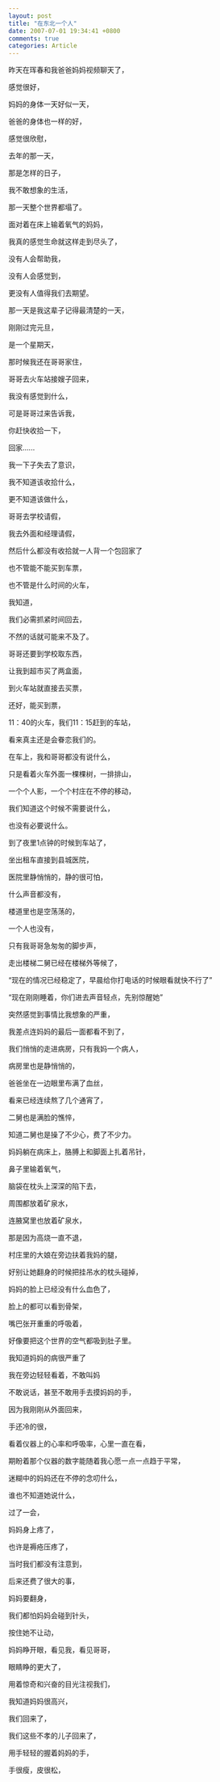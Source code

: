 ```yaml
---
layout: post
title: "在东北一个人"
date: 2007-07-01 19:34:41 +0800
comments: true
categories: Article
---
```

昨天在珲春和我爸爸妈妈视频聊天了，

感觉很好，

妈妈的身体一天好似一天，

爸爸的身体也一样的好，

感觉很欣慰，

去年的那一天，

那是怎样的日子，

我不敢想象的生活，

那一天整个世界都塌了。

面对着在床上输着氧气的妈妈，

我真的感觉生命就这样走到尽头了，

没有人会帮助我，

没有人会感觉到，

更没有人值得我们去期望。

那一天是我这辈子记得最清楚的一天，

刚刚过完元旦，

是一个星期天，

那时候我还在哥哥家住，

哥哥去火车站接嫂子回来，

我没有感觉到什么，

可是哥哥过来告诉我，

你赶快收拾一下，

回家......

我一下子失去了意识，

我不知道该收拾什么，

更不知道该做什么，

哥哥去学校请假，

我去外面和经理请假，

然后什么都没有收拾就一人背一个包回家了

也不管能不能买到车票，

也不管是什么时间的火车，

我知道，

我们必需抓紧时间回去，

不然的话就可能来不及了。

哥哥还要到学校取东西，

让我到超市买了两盒面，

到火车站就直接去买票，

还好，能买到票，

11：40的火车，我们11：15赶到的车站，

看来真主还是会眷恋我们的。

在车上，我和哥哥都没有说什么，

只是看着火车外面一棵棵树，一排排山，

一个个人影，一个个村庄在不停的移动，

我们知道这个时候不需要说什么，

也没有必要说什么。

到了夜里1点钟的时候到车站了， 

坐出租车直接到县城医院，

医院里静悄悄的，静的很可怕，

什么声音都没有，

楼道里也是空荡荡的，

一个人也没有，

只有我哥哥急匆匆的脚步声，

走出楼梯二舅已经在楼梯外等候了，

“现在的情况已经稳定了，早晨给你打电话的时候眼看就快不行了”

“现在刚刚睡着，你们进去声音轻点，先别惊醒她”

突然感觉到事情比我想象的严重，

我差点连妈妈的最后一面都看不到了，

我们悄悄的走进病房，只有我妈一个病人，

病房里也是静悄悄的，

爸爸坐在一边眼里布满了血丝，

看来已经连续熬了几个通宵了，

二舅也是满脸的憔悴，

知道二舅也是操了不少心，费了不少力。

妈妈躺在病床上，胳膊上和脚面上扎着吊针，

鼻子里输着氧气，

脑袋在枕头上深深的陷下去，

周围都放着矿泉水，

连腋窝里也放着矿泉水，

那是因为高烧一直不退，

村庄里的大娘在旁边扶着我妈的腿，

好别让她翻身的时候把挂吊水的枕头碰掉，

妈妈的脸上已经没有什么血色了，

脸上的都可以看到骨架，

嘴巴张开重重的呼吸着，

好像要把这个世界的空气都吸到肚子里。

我知道妈妈的病很严重了

我在旁边轻轻看着，不敢叫妈

不敢说话，甚至不敢用手去摸妈妈的手，

因为我刚刚从外面回来，

手还冷的很，

看着仪器上的心率和呼吸率，心里一直在看，

期盼着那个仪器的数字能随着我心愿一点一点趋于平常，

迷糊中的妈妈还在不停的念叨什么，

谁也不知道她说什么，

过了一会，

妈妈身上疼了，

也许是褥疮压疼了，

当时我们都没有注意到，

后来还费了很大的事，

妈妈要翻身，

我们都怕妈妈会碰到针头，

按住她不让动，

妈妈睁开眼，看见我，看见哥哥，

眼睛睁的更大了，

用着惊奇和兴奋的目光注视我们，

我知道妈妈很高兴，

我们回来了，

我们这些不孝的儿子回来了，

用手轻轻的握着妈妈的手，

手很瘦，皮很松，